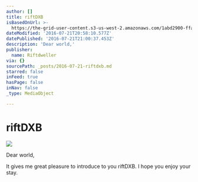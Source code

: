 ```yaml
---
author: []
title: riftDXB
isBasedOnUrl: >-
  https://the-grid-user-content.s3-us-west-2.amazonaws.com/1abd2900-ffaa-4d41-a197-9dba5e6a9756.jpg
dateModified: '2016-07-21T20:58:10.577Z'
datePublished: '2016-07-21T21:00:37.453Z'
description: 'Dear world,'
publisher:
  name: Riftdweller
via: {}
sourcePath: _posts/2016-07-21-riftdxb.md
starred: false
inFeed: true
hasPage: false
inNav: false
_type: MediaObject

---
```

# riftDXB
![](https://the-grid-user-content.s3-us-west-2.amazonaws.com/1abd2900-ffaa-4d41-a197-9dba5e6a9756.jpg)

Dear world,

It gives me great pleasure to introduce to you riftDXB. I hope you enjoy your stay.